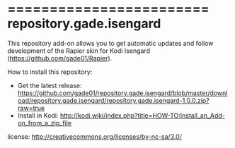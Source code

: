 ========================
repository.gade.isengard
========================

This repository add-on allows you to get automatic updates and follow development of the Rapier skin for Kodi Isengard (https://github.com/gade01/Rapier).

How to install this repository:

- Get the latest release: https://github.com/gade01/repository.gade.isengard/blob/master/download/repository.gade.isengard/repository.gade.isengard-1.0.0.zip?raw=true
- Install in Kodi: http://kodi.wiki/index.php?title=HOW-TO:Install_an_Add-on_from_a_zip_file

license: http://creativecommons.org/licenses/by-nc-sa/3.0/